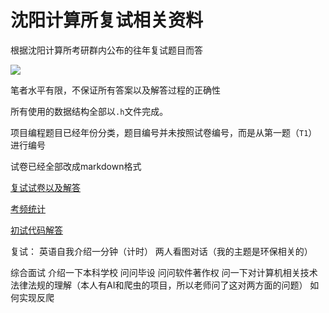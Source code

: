 # 沈阳计算所复试相关资料


根据沈阳计算所考研群内公布的往年复试题目而答

![](https://gowi-picgo.oss-cn-shenzhen.aliyuncs.com/202303062231700.png)

笔者水平有限，不保证所有答案以及解答过程的正确性

所有使用的数据结构全部以`.h`文件完成。

项目编程题目已经年份分类，题目编号并未按照试卷编号，而是从第一题（`T1`）进行编号

试卷已经全部改成markdown格式

[复试试卷以及解答](./my_answer.md)

[考频统计](./SICT_INTERVIEW_STATISTIC.xlsx)

[初试代码解答](https://github.com/WGowi/UCAS_SYJS_930)

复试：
英语自我介绍一分钟（计时）
两人看图对话（我的主题是环保相关的）

综合面试
介绍一下本科学校
问问毕设
问问软件著作权
问一下对计算机相关技术法律法规的理解（本人有AI和爬虫的项目，所以老师问了这对两方面的问题）
如何实现反爬
